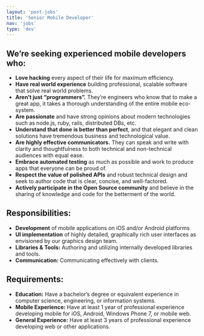 ```yaml
---
layout: 'post-jobs'
title: 'Senior Mobile Developer'
nav: 'jobs'
type: 'dev'
---
```

<h2>We’re seeking experienced mobile developers who:</h2>
<ul>
<li><strong>Love hacking</strong> every aspect of their life for maximum efficiency.</li>
<li><strong>Have real world experience</strong> building professional, scalable software that solve real world problems.</li>
<li><strong>Aren’t just “programmers”.</strong> They’re engineers who know that to make a great app, it takes a thorough understanding of the entire mobile eco-system.</li>
<li><strong>Are passionate</strong> and have strong opinions about modern technologies such as node.js, ruby, rails, distributed DBs, etc.</li>
<li><strong>Understand that done is better than perfect</strong>, and that elegant and clean solutions have tremendous business and technological value.</li>
<li><strong>Are highly effective communicators.</strong> They can speak and write with clarity and thoughtfulness to both technical and non-technical audiences with equal ease.</li>
<li><strong>Embrace automated testing</strong> as much as possible and work to produce apps that everyone can be proud of.</li>
<li><strong>Respect the value of polished APIs</strong> and robust technical design and seek to author code that is clear, concise, and well-factored.</li>
<li><strong>Actively participate in the Open Source community</strong> and believe in the sharing of knowledge and code for the betterment of the world.</li>
</ul>
<h2>Responsibilities:</h2>
<ul>
<li><strong>Development</strong> of mobile applications on iOS and/or Android platforms</li>
<li><strong>UI implementation</strong> of highly detailed, graphically rich user interfaces as envisioned by our graphics design team.</li>
<li><strong>Libraries & Tools:</strong> Authoring and utilizing internally developed libraries and tools.</li>
<li><strong>Communication:</strong> Communicating effectively with clients.</li>
</ul>
<h2>Requirements:</h2>
<ul>
<li><strong>Education:</strong> Have a bachelor’s degree or equivalent experience in computer science, engineering, or information systems.</li>
<li><strong>Mobile Experience:</strong> Have at least 1 year of professional experience developing mobile for iOS, Android, Windows Phone 7, or mobile web.</li>
<li><strong>General Experience:</strong> Have at least 3 years of professional experience developing web or other applications.</li>
</ul>
